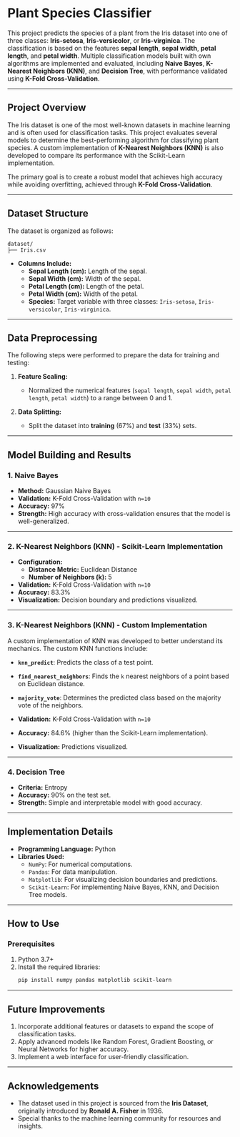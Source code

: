 # **Plant Species Classifier**

This project predicts the species of a plant from the Iris dataset into one of three classes: **Iris-setosa**, **Iris-versicolor**, or **Iris-virginica**. The classification is based on the features **sepal length**, **sepal width**, **petal length**, and **petal width**. Multiple classification models built with own algorithms are implemented and evaluated, including **Naive Bayes**, **K-Nearest Neighbors (KNN)**, and **Decision Tree**, with performance validated using **K-Fold Cross-Validation**.

---

## **Project Overview**
The Iris dataset is one of the most well-known datasets in machine learning and is often used for classification tasks. This project evaluates several models to determine the best-performing algorithm for classifying plant species. A custom implementation of **K-Nearest Neighbors (KNN)** is also developed to compare its performance with the Scikit-Learn implementation.

The primary goal is to create a robust model that achieves high accuracy while avoiding overfitting, achieved through **K-Fold Cross-Validation**.

---

## **Dataset Structure**
The dataset is organized as follows:

```
dataset/
├── Iris.csv
```

- **Columns Include:**
  - **Sepal Length (cm):** Length of the sepal.
  - **Sepal Width (cm):** Width of the sepal.
  - **Petal Length (cm):** Length of the petal.
  - **Petal Width (cm):** Width of the petal.
  - **Species:** Target variable with three classes: `Iris-setosa`, `Iris-versicolor`, `Iris-virginica`.

---

## **Data Preprocessing**
The following steps were performed to prepare the data for training and testing:

1. **Feature Scaling:**
   - Normalized the numerical features (`sepal length`, `sepal width`, `petal length`, `petal width`) to a range between 0 and 1.

2. **Data Splitting:**
   - Split the dataset into **training** (67%) and **test** (33%) sets.

---

## **Model Building and Results**

### **1. Naive Bayes**
- **Method:** Gaussian Naive Bayes  
- **Validation:** K-Fold Cross-Validation with `n=10`  
- **Accuracy:** 97%  
- **Strength:** High accuracy with cross-validation ensures that the model is well-generalized.

---

### **2. K-Nearest Neighbors (KNN) - Scikit-Learn Implementation**
- **Configuration:**  
  - **Distance Metric:** Euclidean Distance  
  - **Number of Neighbors (k):** 5  
- **Validation:** K-Fold Cross-Validation with `n=10`  
- **Accuracy:** 83.3%  
- **Visualization:** Decision boundary and predictions visualized.

---

### **3. K-Nearest Neighbors (KNN) - Custom Implementation**
A custom implementation of KNN was developed to better understand its mechanics. The custom KNN functions include:

- **`knn_predict`**: Predicts the class of a test point.
- **`find_nearest_neighbors`**: Finds the `k` nearest neighbors of a point based on Euclidean distance.
- **`majority_vote`**: Determines the predicted class based on the majority vote of the neighbors.

- **Validation:** K-Fold Cross-Validation with `n=10`  
- **Accuracy:** 84.6% (higher than the Scikit-Learn implementation).  
- **Visualization:** Predictions visualized.

---

### **4. Decision Tree**
- **Criteria:** Entropy  
- **Accuracy:** 90% on the test set.  
- **Strength:** Simple and interpretable model with good accuracy.

---

## **Implementation Details**
- **Programming Language:** Python  
- **Libraries Used:**
  - `NumPy`: For numerical computations.  
  - `Pandas`: For data manipulation.  
  - `Matplotlib`: For visualizing decision boundaries and predictions.  
  - `Scikit-Learn`: For implementing Naive Bayes, KNN, and Decision Tree models.

---

## **How to Use**
### **Prerequisites**
1. Python 3.7+
2. Install the required libraries:
   ```bash
   pip install numpy pandas matplotlib scikit-learn
   ```
---

## **Future Improvements**
1. Incorporate additional features or datasets to expand the scope of classification tasks.  
2. Apply advanced models like Random Forest, Gradient Boosting, or Neural Networks for higher accuracy.  
3. Implement a web interface for user-friendly classification.

---

## **Acknowledgements**
- The dataset used in this project is sourced from the **Iris Dataset**, originally introduced by **Ronald A. Fisher** in 1936.  
- Special thanks to the machine learning community for resources and insights.


